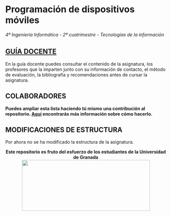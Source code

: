 # Programación de dispositivos móviles

###### 4º Ingeniería Informática - 2º cuatrimestre - Tecnologías de la información

## [GUÍA DOCENTE](https://grados.ugr.es/informatica/pages/infoacademica/guias_docentes/curso_actual/cuarto/2semestre/tecnologiasdelainformacion/etsiit_gii_pdm_1718_programaciondispositivosmoviles)

En la guía docente puedes consultar el contenido de la asignatura, los profesores que la imparten junto con su información de contacto, el método de evaluación, la bibliografía y recomendaciones antes de cursar la asignatura.

## COLABORADORES

**Puedes ampliar esta lista haciendo tú mismo una contribución al repositorio. [Aquí](https://github.com/DEIIT/Ingenieria-Informatica/wiki/C%C3%B3mo-contribuir) encontrarás más información sobre cómo hacerlo.**

## MODIFICACIONES DE ESTRUCTURA

Por ahora no se ha modificado la estructura de la asignatura.

<p align="center">
   <b>Este repositorio es fruto del esfuerzo de los estudiantes de la Universidad de Granada</b></br>
   <a href="http://deiit.ugr.es/"><img width="401" height="160" src="https://deiit.ugr.es/img/logo-DEIIT.png"> </a>
</p>
